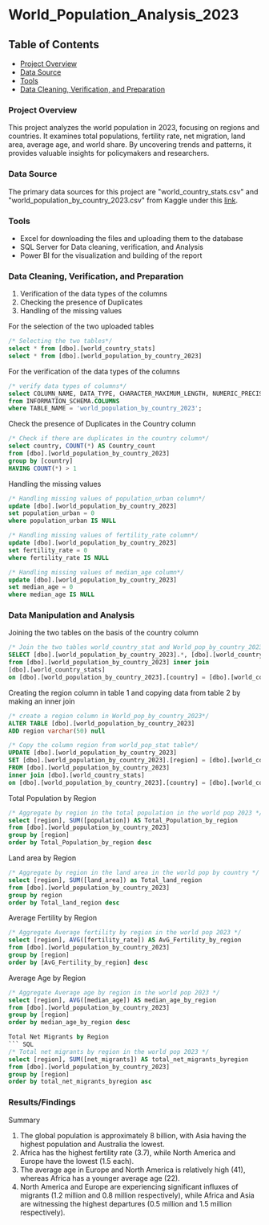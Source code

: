 # World_Population_Analysis_2023
## Table of Contents
- [Project Overview](#project-overview)
- [Data Source](#data-source)
- [Tools](#tools)
- [Data Cleaning, Verification, and Preparation](#data-cleaning-verification-and-preparation)


### Project Overview
This project analyzes the world population in 2023, focusing on regions and countries. It examines total populations, fertility rate, net migration, land area, average age, and world share. By uncovering trends and patterns, it provides valuable insights for policymakers and researchers. 

### Data Source
The primary data sources for this project are "world_country_stats.csv" and  "world_population_by_country_2023.csv" from Kaggle under this [link](https://www.kaggle.com/datasets/chandanchoudhury/world-population-dataset).

### Tools
- Excel for downloading the files and uploading them to the database
- SQL Server for Data cleaning, verification, and Analysis
- Power BI for the visualization and building of the report

### Data Cleaning, Verification, and Preparation
1. Verification of the data types of the columns
2. Checking the presence of Duplicates
3. Handling of the missing values

For the selection of the two uploaded tables
``` SQL
/* Selecting the two tables*/
select * from [dbo].[world_country_stats]
select * from [dbo].[world_population_by_country_2023]
```


For the verification of the data types of the columns
``` SQL
/* verify data types of columns*/
select COLUMN_NAME, DATA_TYPE, CHARACTER_MAXIMUM_LENGTH, NUMERIC_PRECISION, NUMERIC_SCALE
from INFORMATION_SCHEMA.COLUMNS
where TABLE_NAME = 'world_population_by_country_2023';
```

Check the presence of Duplicates in the Country column
``` SQL
/* Check if there are duplicates in the country column*/
select country, COUNT(*) AS Country_count
from [dbo].[world_population_by_country_2023]
group by [country]
HAVING COUNT(*) > 1
```

Handling the missing values
``` SQL
/* Handling missing values of population_urban column*/
update [dbo].[world_population_by_country_2023]
set population_urban = 0
where population_urban IS NULL

/* Handling missing values of fertility_rate column*/
update [dbo].[world_population_by_country_2023]
set fertility_rate = 0
where fertility_rate IS NULL

/* Handling missing values of median_age column*/
update [dbo].[world_population_by_country_2023]
set median_age = 0
where median_age IS NULL
```

### Data Manipulation and Analysis
Joining the two tables on the basis of the country column
``` SQL
/* Join the two tables world_country_stat and World_pop_by_country_2023 on country basis*/
SELECT [dbo].[world_population_by_country_2023].*, [dbo].[world_country_stats].[region]
from [dbo].[world_population_by_country_2023] inner join 
[dbo].[world_country_stats]
on [dbo].[world_population_by_country_2023].[country] = [dbo].[world_country_stats].[country]
```

Creating the region column in table 1 and copying data from table 2 by making an inner join
``` SQL
/* create a region column in World_pop_by_country_2023*/
ALTER TABLE [dbo].[world_population_by_country_2023]
ADD region varchar(50) null

/* Copy the column region from world_pop_stat table*/
UPDATE [dbo].[world_population_by_country_2023]
SET [dbo].[world_population_by_country_2023].[region] = [dbo].[world_country_stats].[region]
FROM [dbo].[world_population_by_country_2023]
inner join [dbo].[world_country_stats]
on [dbo].[world_population_by_country_2023].[country] = [dbo].[world_country_stats].[country]
```

Total Population by Region
``` SQL
/* Aggregate by region in the total population in the world pop 2023 */
select [region], SUM([population]) AS Total_Population_by_region
from [dbo].[world_population_by_country_2023]
group by [region]
order by Total_Population_by_region desc
```

Land area by Region
``` SQL
/* Aggregate by region in the land area in the world pop by country */
select [region], SUM([land_area]) as Total_land_region
from [dbo].[world_population_by_country_2023] 
group by region
order by Total_land_region desc
```

Average Fertility by Region
``` SQL
/* Aggregate Average fertility by region in the world pop 2023 */
select [region], AVG([fertility_rate]) AS AvG_Fertility_by_region
from [dbo].[world_population_by_country_2023]
group by [region]
order by [AvG_Fertility_by_region] desc
```

Average Age by Region
``` SQL
/* Aggregate Average age by region in the world pop 2023 */
select [region], AVG([median_age]) AS median_age_by_region
from [dbo].[world_population_by_country_2023]
group by [region]
order by median_age_by_region desc

Total Net Migrants by Region
``` SQL
/* Total net migrants by region in the world pop 2023 */
select [region], SUM([net_migrants]) AS total_net_migrants_byregion
from [dbo].[world_population_by_country_2023]
group by [region]
order by total_net_migrants_byregion asc
```

### Results/Findings
Summary
1. The global population is approximately 8 billion, with Asia having the highest population and Australia the lowest.
2. Africa has the highest fertility rate (3.7), while North America and Europe have the lowest (1.5 each).
3. The average age in Europe and North America is relatively high (41), whereas Africa has a younger average age (22).
4. North America and Europe are experiencing significant influxes of migrants (1.2 million and 0.8 million respectively), while Africa and Asia are witnessing the highest departures (0.5 million and 1.5 million respectively).
